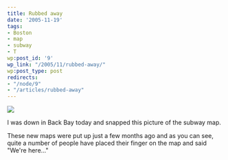 ```yaml
---
title: Rubbed away
date: '2005-11-19'
tags:
- Boston
- map
- subway
- T
wp:post_id: '9'
wp_link: "/2005/11/rubbed-away/"
wp:post_type: post
redirects:
- "/node/9"
- "/articles/rubbed-away"
---
```


  ![](http://farm1.static.flickr.com/26/64889642_51925902ce.jpg)

I was down in Back Bay today and snapped this picture of the subway map.

These new maps were put up just a few months ago and as you can see, quite a number of people have placed their finger on the map and said "We're here..."
